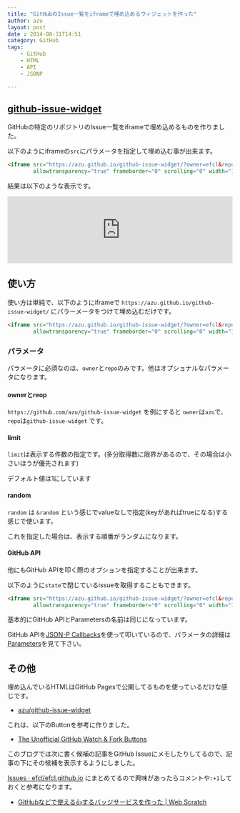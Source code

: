 ```yaml
---
title: "GitHubのIssue一覧をiframeで埋め込めるウィジェットを作った"
author: azu
layout: post
date : 2014-08-31T14:51
category: GitHub
tags:
    - GitHub
    - HTML
    - API
    - JSONP

---
```


## [github-issue-widget](https://github.com/azu/github-issue-widget "github-issue-widget")

GitHubの特定のリポジトリのIssue一覧をiframeで埋め込めるものを作りました。

以下のようにiframeの`src`にパラメータを指定して埋め込む事が出来ます。

```html
<iframe src="https://azu.github.io/github-issue-widget/?owner=efcl&repo=efcl.github.io&limit=3&random"
        allowtransparency="true" frameborder="0" scrolling="0" width="100%"></iframe>
```

結果は以下のような表示です。

<iframe src="https://azu.github.io/github-issue-widget/?owner=efcl&repo=efcl.github.io&limit=3&random" allowtransparency="true" frameborder="0" scrolling="0" width="100%"></iframe>

## 使い方

使い方は単純で、以下のようにiframeで `https://azu.github.io/github-issue-widget/` にパラーメータをつけて埋め込むだけです。

```html
<iframe src="https://azu.github.io/github-issue-widget/?owner=efcl&repo=efcl.github.io&random"
        allowtransparency="true" frameborder="0" scrolling="0" width="100%"></iframe>
```

### パラメータ

パラメータに必須なのは、`owner`と`repo`のみです。他はオプショナルなパラメータになります。

#### ownerとreop

`https://github.com/azu/github-issue-widget` を例にすると
`owner`は`azu`で、`repo`は`github-issue-widget` です。

#### limit

`limit`は表示する件数の指定です。(多分取得数に限界があるので、その場合は小さいほうが優先されます)

デフォルト値は1にしています

#### random

`random` は `&random` という感じでvalueなしで指定(keyがあればtrueになる)する感じで使います。

これを指定した場合は、表示する順番がランダムになります。

#### GitHub API

他にもGitHub APIを叩く際のオプションを指定することが出来ます。

以下のように`state`で閉じているissueを取得することもできます。

```html
<iframe src="https://azu.github.io/github-issue-widget/?owner=efcl&repo=efcl.github.io&limit=10&state=closed"
        allowtransparency="true" frameborder="0" scrolling="0" width="100%"></iframe>
```

基本的にGitHub APIとParametersの名前は同じになっています。

GitHub APIを[JSON-P Callbacks](https://developer.github.com/v3/#json-p-callbacks "JSON-P Callbacks")を使って叩いているので、パラメータの詳細は[Parameters](https://github.com/azu/github-issue-widget#parameters "Parameters")を見て下さい。

## その他

埋め込んでいるHTMLはGitHub Pagesで公開してるものを使っているだけな感じです。

- [azu/github-issue-widget](https://github.com/azu/github-issue-widget#parameters "azu/github-issue-widget")

これは、以下のButtonを参考に作りました。

- [The Unofficial GitHub Watch &amp; Fork Buttons](http://ghbtns.com/ "The Unofficial GitHub Watch &amp; Fork Buttons")

このブログでは次に書く候補の記事をGitHub Issueにメモしたりしてるので、記事の下にその候補を表示するようにしました。

[Issues · efcl/efcl.github.io](https://github.com/efcl/efcl.github.io/issues "Issues · efcl/efcl.github.io") にまとめてるので興味があったらコメントや`:+1`しておくと参考になります。

- [GitHubなどで使える:+1:するバッジサービスを作った | Web Scratch](http://efcl.info/2014/07/29/voting-badge/ "GitHubなどで使える:+1:するバッジサービスを作った | Web Scratch")